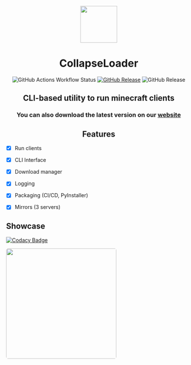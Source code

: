 <p align=center><img src="https://github.com/dest4590/CollapseLoader/assets/80628386/190926bf-cde4-4de4-a35f-476eb9d9ac7b" width=100></p>

<h1 align=center>CollapseLoader</h1>

<p align=center>
<img alt="GitHub Actions Workflow Status" src="https://img.shields.io/github/actions/workflow/status/dest4590/CollapseLoader/main.yml?style=for-the-badge&logo=githubactions&logoColor=ffffff&color=%2382B155">
<a href="https://github.com/dest4590/CollapseLoader/releases/latest" target=_blank><img alt="GitHub Release" src="https://img.shields.io/github/v/release/dest4590/CollapseLoader?display_name=tag&style=for-the-badge&logo=alwaysdata&logoColor=ffffff"></a>
<img alt="GitHub Release" src="https://img.shields.io/github/v/release/dest4590/CollapseLoader?include_prereleases&display_name=tag&style=for-the-badge&logo=buffer&label=Prerelease">
</p>

<h2 align=center>CLI-based utility to run minecraft clients</h2> 

<h3 align=center>You can also download the latest version on our <a href="https://collapseloader.org">website</a></h3>

<h2 align=center>Features</h2>

* [X] Run clients
* [X] CLI Interface
* [X] Download manager
* [X] Logging
* [X] Packaging (CI/CD, PyInstaller)
* [X] Mirrors (3 servers)


## Showcase

[![Codacy Badge](https://api.codacy.com/project/badge/Grade/5094396fde6140c991b7bc233d601a07)](https://app.codacy.com/gh/dest4590/CollapseLoader?utm_source=github.com&utm_medium=referral&utm_content=dest4590/CollapseLoader&utm_campaign=Badge_Grade)

<img src="https://github.com/dest4590/CollapseLoader/assets/80628386/797ebbc4-2f0d-40ec-b32c-e34ae3e98d47" width=300 style="border-radius: 5px;">
